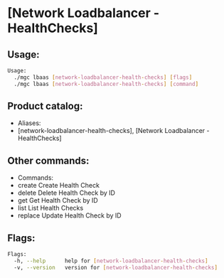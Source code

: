 # [Network Loadbalancer - HealthChecks]

## Usage:
```bash
Usage:
  ./mgc lbaas [network-loadbalancer-health-checks] [flags]
  ./mgc lbaas [network-loadbalancer-health-checks] [command]
```

## Product catalog:
- Aliases:
- [network-loadbalancer-health-checks], [Network Loadbalancer - HealthChecks]

## Other commands:
- Commands:
- create      Create Health Check
- delete      Delete Health Check by ID
- get         Get Health Check by ID
- list        List Health Checks
- replace     Update Health Check by ID

## Flags:
```bash
Flags:
  -h, --help      help for [network-loadbalancer-health-checks]
  -v, --version   version for [network-loadbalancer-health-checks]
```


